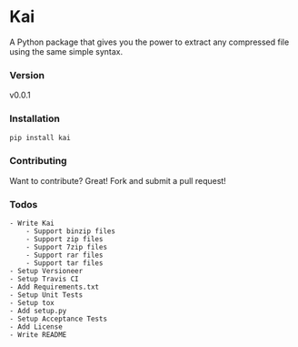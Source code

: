 # Kai

A Python package that gives you the power to extract any compressed file using the same simple syntax.

### Version
v0.0.1

### Installation
```sh
pip install kai
```

### Contributing
Want to contribute? Great! Fork and submit a pull request!


### Todos

    - Write Kai
        - Support binzip files
        - Support zip files
        - Support 7zip files
        - Support rar files
        - Support tar files
    - Setup Versioneer
    - Setup Travis CI
    - Add Requirements.txt
    - Setup Unit Tests
    - Setup tox
    - Add setup.py
    - Setup Acceptance Tests
    - Add License
    - Write README
